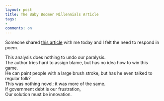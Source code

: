 ```yaml
---
layout: post
title: The Baby Boomer Millennials Article
tags:
-
comments: on
---
```

Someone shared [this article](https://www.vox.com/2017/12/20/16772670/baby-boomers-millennials-congress-debt) with me today and I felt the need to respond in poem.

This analysis does nothing to undo our paralysis.  
The author tries hard to assign blame, but has no idea how to win this game.  
He can paint people with a large brush stroke, but has he even talked to regular folk?  
This was nothing novel; it was more of the same.  
If government debt is our frustration,  
Our solution must be innovation.